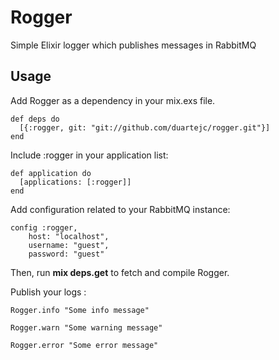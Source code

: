 Rogger
======

Simple Elixir logger which publishes messages in RabbitMQ

## Usage

Add Rogger as a dependency in your mix.exs file.

    def deps do
      [{:rogger, git: "git://github.com/duartejc/rogger.git"}]
    end
  
Include :rogger in your application list:

    def application do
      [applications: [:rogger]]
    end

Add configuration related to your RabbitMQ instance:

    config :rogger,
        host: "localhost",
        username: "guest",
        password: "guest"

Then, run **mix deps.get** to fetch and compile Rogger.

Publish your logs :

    Rogger.info "Some info message"
    
    Rogger.warn "Some warning message"
    
    Rogger.error "Some error message"



